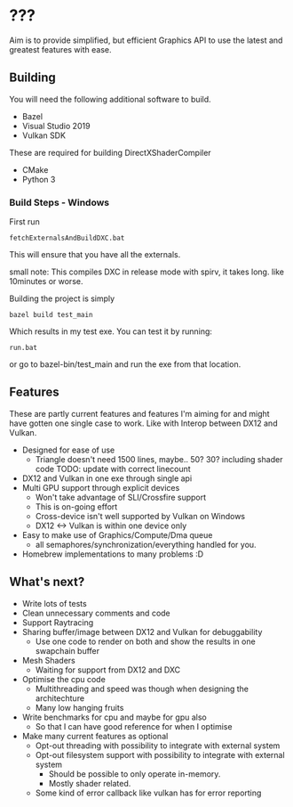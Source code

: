 # ???
Aim is to provide simplified, but efficient Graphics API to use the latest and greatest features with ease.

## Building
You will need the following additional software to build.
* Bazel
* Visual Studio 2019
* Vulkan SDK

These are required for building DirectXShaderCompiler
* CMake
* Python 3

### Build Steps - Windows
First run 

    fetchExternalsAndBuildDXC.bat

This will ensure that you have all the externals.

small note: This compiles DXC in release mode with spirv, it takes long. like 10minutes or worse.

Building the project is simply

    bazel build test_main

Which results in my test exe. You can test it by running:

    run.bat
or go to bazel-bin/test_main and run the exe from that location.


## Features
These are partly current features and features I'm aiming for and might have gotten one single case to work. Like with Interop between DX12 and Vulkan.
* Designed for ease of use
    * Triangle doesn't need 1500 lines, maybe.. 50? 30? including shader code TODO: update with correct linecount
* DX12 and Vulkan in one exe through single api
* Multi GPU support through explicit devices
    * Won't take advantage of SLI/Crossfire support
    * This is on-going effort
    * Cross-device isn't well supported by Vulkan on Windows
    * DX12 <-> Vulkan is within one device only
* Easy to make use of Graphics/Compute/Dma queue
    * all semaphores/synchronization/everything handled for you.
* Homebrew implementations to many problems :D

## What's next?
* Write lots of tests
* Clean unnecessary comments and code
* Support Raytracing
* Sharing buffer/image between DX12 and Vulkan for debuggability
    * Use one code to render on both and show the results in one swapchain buffer
* Mesh Shaders
    * Waiting for support from DX12 and DXC
* Optimise the cpu code
    * Multithreading and speed was though when designing the architechture
    * Many low hanging fruits
* Write benchmarks for cpu and maybe for gpu also
    * So that I can have good reference for when I optimise    
* Make many current features as optional
    * Opt-out threading with possibility to integrate with external system
    * Opt-out filesystem support with possibility to integrate with external system
        * Should be possible to only operate in-memory.
        * Mostly shader related.
    * Some kind of error callback like vulkan has for error reporting